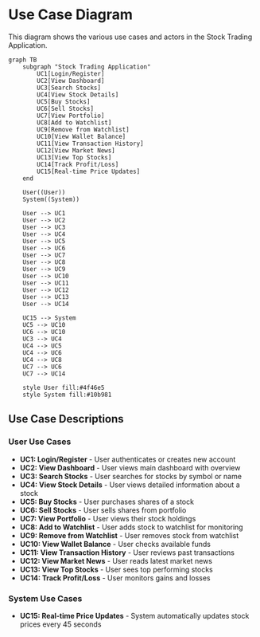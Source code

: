 # Use Case Diagram

This diagram shows the various use cases and actors in the Stock Trading Application.

```mermaid
graph TB
    subgraph "Stock Trading Application"
        UC1[Login/Register]
        UC2[View Dashboard]
        UC3[Search Stocks]
        UC4[View Stock Details]
        UC5[Buy Stocks]
        UC6[Sell Stocks]
        UC7[View Portfolio]
        UC8[Add to Watchlist]
        UC9[Remove from Watchlist]
        UC10[View Wallet Balance]
        UC11[View Transaction History]
        UC12[View Market News]
        UC13[View Top Stocks]
        UC14[Track Profit/Loss]
        UC15[Real-time Price Updates]
    end
    
    User((User))
    System((System))
    
    User --> UC1
    User --> UC2
    User --> UC3
    User --> UC4
    User --> UC5
    User --> UC6
    User --> UC7
    User --> UC8
    User --> UC9
    User --> UC10
    User --> UC11
    User --> UC12
    User --> UC13
    User --> UC14
    
    UC15 --> System
    UC5 --> UC10
    UC6 --> UC10
    UC3 --> UC4
    UC4 --> UC5
    UC4 --> UC6
    UC4 --> UC8
    UC7 --> UC6
    UC7 --> UC14
    
    style User fill:#4f46e5
    style System fill:#10b981
```

## Use Case Descriptions

### User Use Cases
- **UC1: Login/Register** - User authenticates or creates new account
- **UC2: View Dashboard** - User views main dashboard with overview
- **UC3: Search Stocks** - User searches for stocks by symbol or name
- **UC4: View Stock Details** - User views detailed information about a stock
- **UC5: Buy Stocks** - User purchases shares of a stock
- **UC6: Sell Stocks** - User sells shares from portfolio
- **UC7: View Portfolio** - User views their stock holdings
- **UC8: Add to Watchlist** - User adds stock to watchlist for monitoring
- **UC9: Remove from Watchlist** - User removes stock from watchlist
- **UC10: View Wallet Balance** - User checks available funds
- **UC11: View Transaction History** - User reviews past transactions
- **UC12: View Market News** - User reads latest market news
- **UC13: View Top Stocks** - User sees top performing stocks
- **UC14: Track Profit/Loss** - User monitors gains and losses

### System Use Cases
- **UC15: Real-time Price Updates** - System automatically updates stock prices every 45 seconds
